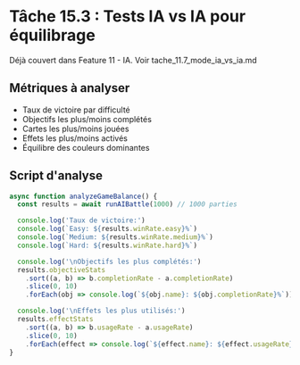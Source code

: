 # Tâche 15.3 : Tests IA vs IA pour équilibrage

Déjà couvert dans Feature 11 - IA.
Voir tache_11.7_mode_ia_vs_ia.md

## Métriques à analyser
- Taux de victoire par difficulté
- Objectifs les plus/moins complétés
- Cartes les plus/moins jouées
- Effets les plus/moins activés
- Équilibre des couleurs dominantes

## Script d'analyse
```typescript
async function analyzeGameBalance() {
  const results = await runAIBattle(1000) // 1000 parties

  console.log('Taux de victoire:')
  console.log(`Easy: ${results.winRate.easy}%`)
  console.log(`Medium: ${results.winRate.medium}%`)
  console.log(`Hard: ${results.winRate.hard}%`)

  console.log('\nObjectifs les plus complétés:')
  results.objectiveStats
    .sort((a, b) => b.completionRate - a.completionRate)
    .slice(0, 10)
    .forEach(obj => console.log(`${obj.name}: ${obj.completionRate}%`))

  console.log('\nEffets les plus utilisés:')
  results.effectStats
    .sort((a, b) => b.usageRate - a.usageRate)
    .slice(0, 10)
    .forEach(effect => console.log(`${effect.name}: ${effect.usageRate}%`))
}
```
